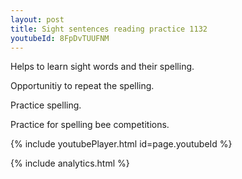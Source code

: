 ```yaml
---
layout: post
title: Sight sentences reading practice 1132
youtubeId: 8FpDvTUUFNM
---
```

 
 
Helps to learn sight words and their spelling.

Opportunitiy to repeat the spelling. 

Practice spelling. 
 
Practice for spelling bee competitions. 
 
{% include youtubePlayer.html id=page.youtubeId %}
 
 
{% include analytics.html %}